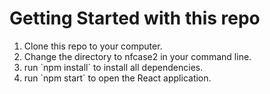 # Getting Started with this repo

<ol>
<li>Clone this repo to your computer.</li>
<li>Change the directory to nfcase2 in your command line.</li>
<li>run `npm install` to install all dependencies.</li>
<li>run `npm start` to open the React application.</li>
</ol>

